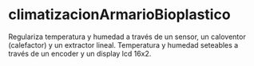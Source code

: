 # climatizacionArmarioBioplastico

Regulariza temperatura y humedad a través de un sensor, un caloventor (calefactor) y un extractor lineal.
Temperatura y humedad seteables a través de un encoder y un display lcd 16x2.